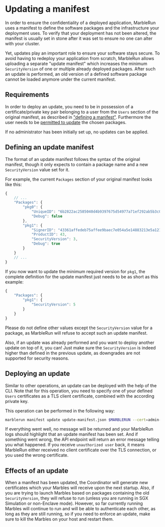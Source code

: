 # Updating a manifest
In order to ensure the confidentiality of a deployed application, MarbleRun uses a manifest to define the software packages and the infrastructure your deployment uses. To verify that your deployment has not been altered, the manifest is usually set in stone after it was set to ensure no one can alter with your cluster.

Yet, updates play an important role to ensure your software stays secure. To avoid having to redeploy your application from scratch, MarbleRun allows uploading a separate "update manifest" which increases the minimum `SecurityVersion` of one or multiple already deployed packages. After such an update is performed, an old version of a defined software package cannot be loaded anymore under the current manifest.

## Requirements
In order to deploy an update, you need to be in possession of a certificate/private key pair belonging to a user from the `Users` section of the original manifest, as described in ["defining a manifest"](workflows/define-manifest.md#manifestmarbles).
Furthermore the user needs to be [permitted to update](workflows/define-manifest.md#manifestroles) the chosen packages.

If no administrator has been initially set up, no updates can be applied.

## Defining an update manifest
The format of an update manifest follows the syntax of the original manifest, though it only expects to contain a package name and a new `SecurityVersion` value set for it.

For example, the current `Packages` section of your original manifest looks like this:

```javascript
{
    // ...
    "Packages": {
        "pkg0": {
            "UniqueID": "6b2822ac2585040d4b9397675d54977a71ef292ab5b3c0a6acceca26074ae585",
            "Debug": false
        },
        "pkg1": {
            "SignerID": "43361affedeb75affee9baec7e054a5e14883213e5a121b67d74a0e12e9d2b7a",
            "ProductID": 43,
            "SecurityVersion": 3,
            "Debug": true
        }
    }
    // ...
}
```

If you now want to update the minimum required version for `pkg1`, the complete definition for the update manifest just needs to be as short as this example:


```javascript
{
    "Packages": {
        "pkg1": {
            "SecurityVersion": 5
        }
    }
}
```

Please do not define other values except the `SecurityVersion` value for a package, as MarbleRun will refuse to accept such an update manifest.

Also, if an update was already performed and you want to deploy another update on top of it, you can! Just make sure the `SecurityVersion` is indeed higher than defined in the previous update, as downgrades are not supported for security reasons.

## Deploying an update
Similar to other operations, an update can be deployed with the help of the CLI. Note that for this operation, you need to specify one of your defined `Users` certificates as a TLS client certificate, combined with the according private key.

This operation can be performed in the following way:

```bash
marblerun manifest update update-manifest.json $MARBLERUN --cert=admin-cert.pem --key=admin-key.pem --era-config=era.json
```

If everything went well, no message will be returned and your MarbleRun logs should highlight that an update manifest has been set. And if something went wrong, the API endpoint will return an error message telling you what happened. If you receive `unauthorized user` back, it means MarbleRun either received no client certificate over the TLS connection, or you used the wrong certificate.

## Effects of an update
When a manifest has been updated, the Coordinator will generate new certificates which your Marbles will receive upon the next startup. Also, if you are trying to launch Marbles based on packages containing the old `SecurityVersion`, they will refuse to run (unless you are running in SGX Simulation or non-Enclave mode). However, so far currently running Marbles will continue to run and will be able to authenticate each other, as long as they are still running, so if you need to enforce an update, make sure to kill the Marbles on your host and restart them.
